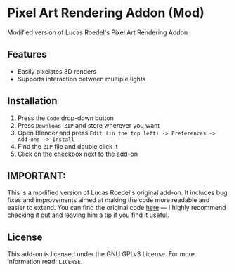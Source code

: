 # Pixel Art Rendering Addon (Mod)
Modified version of Lucas Roedel's Pixel Art Rendering Addon

## Features
* Easily pixelates 3D renders
* Supports interaction between multiple lights

## Installation
1. Press the `Code` drop-down button
2. Press `Download ZIP` and store wherever you want
3. Open Blender and press `Edit (in the top left) -> Preferences -> Add-ons -> Install`
4. Find the `ZIP` file and double click it
5. Click on the checkbox next to the add-on

## IMPORTANT:
This is a modified version of Lucas Roedel's original add-on. It includes bug fixes and improvements aimed at making the code more readable and easier to extend.
You can find the original code [here](https://lucasroedel.gumroad.com/l/pixel_art) — I highly recommend checking it out and leaving him a tip if you find it useful.

## License
This add-on is licensed under the GNU GPLv3 License. For more information read: `LICENSE`.

